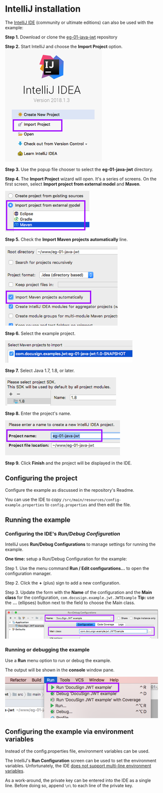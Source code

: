 # IntelliJ installation

The [IntelliJ IDE](https://www.jetbrains.com/idea/)
(community or ultimate editions) can also be
used with the example:

**Step 1.** Download or clone the
[eg-01-java-jwt](https://github.com/docusign/eg-01-java-jwt)
   repository

**Step 2.** Start IntelliJ and choose the **Import Project** option.
![IntelliJ Import project](install_fig_1.png)

**Step 3.** Use the popup file chooser to select the
**eg-01-java-jwt** directory.

**Step 4.** The **Import Project** wizard will open. It's a
series of screens. On the first screen, select
**Import project from external model** and **Maven**.

![IntelliJ Import Maven project](install_fig_2.png)

**Step 5.** Check the **Import Maven projects automatically** line.

![Import Maven projects automatically](install_fig_3.png)

**Step 6.** Select the example project.

![Choose the example project](install_fig_4.png)

**Step 7.** Select Java 1.7, 1.8, or later.

![Choose Java version](install_fig_5.png)

**Step 8.** Enter the project's name.

![Enter the project name](install_fig_6.png)

**Step 9.** Click **Finish** and the project will
be displayed in the IDE.

## Configuring the project
Configure the example as discussed in the repository's Readme.

You can use the IDE to copy
`/src/main/resources/config-example.properties` to
`config.properties` and then edit the file.

## Running the example

### Configuring the IDE's *Run/Debug Configuration*
IntelliJ uses **Run/Debug Configurations** to manage
settings for running the example.

**One time:** setup a Run/Debug Configuration for the example:

Step 1. Use the menu command **Run / Edit configurations...**
to open the configuration manager.

Step 2. Click the **+** (plus) sign to add a new configuration.

Step 3. Update the form with the **Name** of the
configuration and the **Main class** for the configuration,
`com.docusign.example.jwt.JWTExample` **Tip:** use the **...** (ellipses) button next to the field to choose the Main class.

![Configure a Run configuration](install_fig_7.png)

### Running or debugging the example

Use a **Run** menu option to run or debug the example.

The output will be shown in the **console** window pane.

![Run the project](install_fig_8.png)

## Configuring the example via environment variables
Instead of the config.properties file, environment variables
can be used.

The IntelliJ's **Run Configuration** screen can be used to
set the environment variables. Unfortunately, the IDE
[does not support multi-line environment variables](https://youtrack.jetbrains.com/issue/IDEA-185315).

As a work-around, the private key can be entered into
the IDE as a single line. Before doing so, append `\n\`
to each line of the private key.
